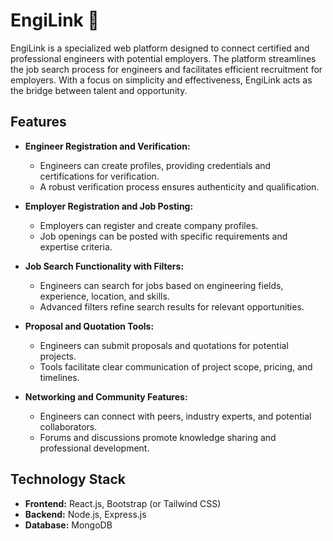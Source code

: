 # EngiLink 🚀

EngiLink is a specialized web platform designed to connect certified and professional engineers with potential employers. The platform streamlines the job search process for engineers and facilitates efficient recruitment for employers. With a focus on simplicity and effectiveness, EngiLink acts as the bridge between talent and opportunity.

## Features

- **Engineer Registration and Verification:**
  - Engineers can create profiles, providing credentials and certifications for verification.
  - A robust verification process ensures authenticity and qualification.

- **Employer Registration and Job Posting:**
  - Employers can register and create company profiles.
  - Job openings can be posted with specific requirements and expertise criteria.

- **Job Search Functionality with Filters:**
  - Engineers can search for jobs based on engineering fields, experience, location, and skills.
  - Advanced filters refine search results for relevant opportunities.

- **Proposal and Quotation Tools:**
  - Engineers can submit proposals and quotations for potential projects.
  - Tools facilitate clear communication of project scope, pricing, and timelines.

- **Networking and Community Features:**
  - Engineers can connect with peers, industry experts, and potential collaborators.
  - Forums and discussions promote knowledge sharing and professional development.

## Technology Stack

- **Frontend:** React.js, Bootstrap (or Tailwind CSS)
- **Backend:** Node.js, Express.js
- **Database:** MongoDB
